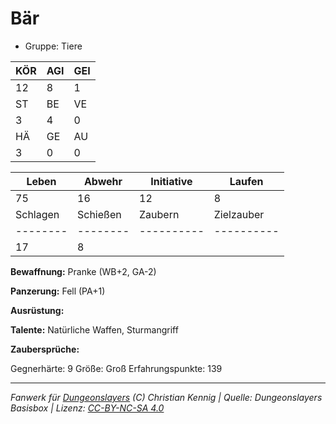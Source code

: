 # Bär  
- Gruppe: Tiere  

| KÖR | AGI | GEI |  
| --- | --- | --- |  
| 12  | 8   | 1   |
| ST  | BE  | VE  |  
| 3   | 4   | 0   |
| HÄ  | GE  | AU  |  
| 3   | 0   | 0   |


| Leben    | Abwehr   | Initiative | Laufen     |
| -------- | -------- | ---------- | ---------- |
| 75       | 16       | 12         | 8          |
| Schlagen | Schießen | Zaubern    | Zielzauber |
| -------- | -------- | ---------- | ---------- |
| 17       | 8        |            |            |

**Bewaffnung:**
Pranke (WB+2, GA-2)

**Panzerung:**
Fell (PA+1)

**Ausrüstung:**


**Talente:**
Natürliche Waffen, Sturmangriff

**Zaubersprüche:**


Gegnerhärte: 9
Größe: Groß
Erfahrungspunkte: 139



___
*Fanwerk für [Dungeonslayers](https://www.dungeonslayers.net/) (C) Christian Kennig | Quelle: Dungeonslayers Basisbox | Lizenz: [CC-BY-NC-SA 4.0](https://creativecommons.org/licenses/by-nc-sa/4.0/deed.de)*